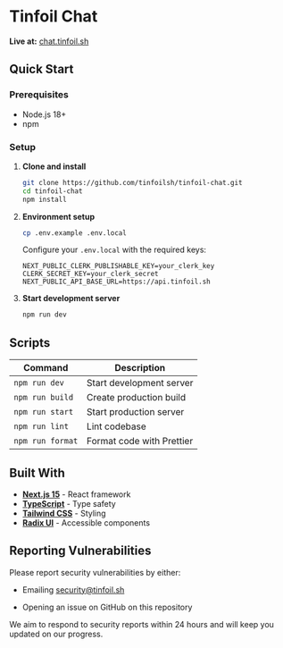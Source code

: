 # Tinfoil Chat

**Live at:** [chat.tinfoil.sh](https://chat.tinfoil.sh)

## Quick Start

### Prerequisites
- Node.js 18+
- npm

### Setup

1. **Clone and install**
   ```bash
   git clone https://github.com/tinfoilsh/tinfoil-chat.git
   cd tinfoil-chat
   npm install
   ```

2. **Environment setup**
   ```bash
   cp .env.example .env.local
   ```
   
   Configure your `.env.local` with the required keys:
   ```env
   NEXT_PUBLIC_CLERK_PUBLISHABLE_KEY=your_clerk_key
   CLERK_SECRET_KEY=your_clerk_secret
   NEXT_PUBLIC_API_BASE_URL=https://api.tinfoil.sh
   ```

3. **Start development server**
   ```bash
   npm run dev
   ```

## Scripts

| Command | Description |
|---------|------------|
| `npm run dev` | Start development server |
| `npm run build` | Create production build |
| `npm run start` | Start production server |
| `npm run lint` | Lint codebase |
| `npm run format` | Format code with Prettier |

## Built With

- **[Next.js 15](https://nextjs.org/)** - React framework
- **[TypeScript](https://www.typescriptlang.org/)** - Type safety
- **[Tailwind CSS](https://tailwindcss.com/)** - Styling
- **[Radix UI](https://www.radix-ui.com/)** - Accessible components


## Reporting Vulnerabilities

Please report security vulnerabilities by either:

- Emailing [security@tinfoil.sh](mailto:security@tinfoil.sh)

- Opening an issue on GitHub on this repository

We aim to respond to security reports within 24 hours and will keep you updated on our progress.
